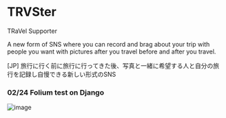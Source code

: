 # TRVSter

TRaVel Supporter


A new form of SNS where you can record and brag about your trip with people you want with pictures after you travel before and after you travel.


[JP]
旅行に行く前に旅行に行ってきた後、写真と一緒に希望する人と自分の旅行を記録し自慢できる新しい形式のSNS



### 02/24 Folium test on Django
![image](https://user-images.githubusercontent.com/81455273/221194288-60e02fa9-9249-4528-89d6-e63dc83fb501.png)
